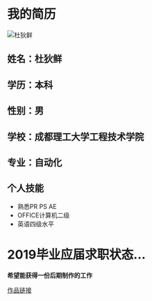 # 我的简历 
![杜狄鲜](https://upload.jianshu.io/users/upload_avatars/14433917/9be8c3fb-5e10-46d7-b54d-8f6445ca5e62.jpg?imageMogr2/auto-orient/strip|imageView2/1/w/120/h/120)


## 姓名：杜狄鲜  
## 学历：本科
## 性别：男
## 学校：成都理工大学工程技术学院
## 专业：自动化
## 个人技能
 - 熟悉PR PS AE
 - OFFICE计算机二级
 - 英语四级水平

# 2019毕业应届求职状态...
 
 **希望能获得一份后期制作的工作**
 
 [作品链接](http://baidu.com)
